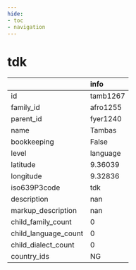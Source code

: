 ```yaml
---
hide:
- toc
- navigation
---
```

# tdk
|                      | info     |
|:---------------------|:---------|
| id                   | tamb1267 |
| family_id            | afro1255 |
| parent_id            | fyer1240 |
| name                 | Tambas   |
| bookkeeping          | False    |
| level                | language |
| latitude             | 9.36039  |
| longitude            | 9.32836  |
| iso639P3code         | tdk      |
| description          | nan      |
| markup_description   | nan      |
| child_family_count   | 0        |
| child_language_count | 0        |
| child_dialect_count  | 0        |
| country_ids          | NG       |